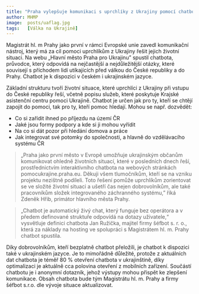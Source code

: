 ```yaml
---
title: "Praha vylepšuje komunikaci s uprchlíky z Ukrajiny pomocí chatbota"
author: MHMP
image: 	posts/uaflag.jpg
tags:   [Válka na Ukrajině]
---
```


Magistrát hl. m Prahy jako první v rámci Evropské unie zavedl komunikační nástroj, který má za cíl pomoci uprchlíkům z Ukrajiny řešit jejich životní situaci. Na webu „Hlavní město Praha pro Ukrajinu” spustil chatbota, průvodce, který odpovídá na nejčastější a nejdůležitější otázky, které souvisejí s příchodem lidí utíkajících před válkou do České republiky a do Prahy. Chatbot je k dispozici v českém i ukrajinském jazyce.

Základní strukturu tvoří životní situace, které uprchlíci z Ukrajiny při vstupu do České republiky řeší, včetně popisu služeb, které poskytuje Krajské asistenční centru pomoci Ukrajině. Chatbot je určen jak pro ty, kteří se chtějí zapojit do pomoci, tak pro ty, kteří pomoc hledají. Mohou se např. dozvědět:

* Co si zařídit ihned po příjezdu na území ČR
* Jaké jsou formy podpory a kde si ji mohou vyřídit
* Na co si dát pozor při hledání domova a práce
* Jak integrovat své potomky do společnosti, a hlavně do vzdělávacího systému ČR
 
> „Praha jako první město v Evropě umožňuje ukrajinským občanům komunikovat ohledně životních situací, které v posledních dnech řeší, prostřednictvím interaktivního chatbota na webových stránkách pomocukrajine.praha.eu. Děkuji všem tlumočníkům, kteří se na vzniku projektu nezištně podíleli. Toto řešení pomůže uprchlíkům zorientovat se ve složité životní situaci a ušetří čas nejen dobrovolníkům, ale také pracovníkům složek integrovaného záchranného systému,” říká Zdeněk Hřib, primátor hlavního města Prahy. 

> „Chatbot je automatický živý chat, který funguje bez operátora a v předem definované struktuře odpovídá na dotazy uživatele,“ vysvětluje definici chatbota Jan Ružička, majitel firmy šéfbot s. r. o., která za náklady na hosting ve spolupráci s Magistrátem hl. m. Prahy chatbot spustila.

Díky dobrovolníkům, kteří bezplatně chatbot přeložili, je chatbot k dispozici také v ukrajinském jazyce. Je to mimořádně důležité, protože z aktuálních dat chatbota je téměř 80 % otevření chatbota v ukrajinštině, díky optimalizaci je aktuálně cca polovina otevření z mobilních zařízení. Součástí chatbotu je i anonymní dotazník, jehož výstupy mohou přispět ke zlepšení komunikace. Obsah chatbota bude tým Magistrátu hl. m. Prahy a firmy šéfbot s.r.o. dle vývoje situace aktualizovat.
